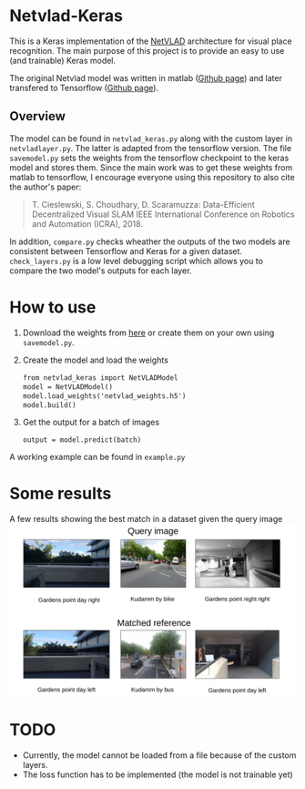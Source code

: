 # Netvlad-Keras
This is a Keras implementation of the [NetVLAD](https://www.di.ens.fr/willow/research/netvlad/) architecture for visual place recognition. The main purpose of this project is to provide an easy to use (and trainable) Keras model.

The original Netvlad model was written in matlab ([Github page](https://github.com/Relja/netvlad)) and later transfered to Tensorflow ([Github page](https://github.com/uzh-rpg/netvlad_tf_open)).

## Overview
The model can be found in `netvlad_keras.py` along with the custom layer in `netvladlayer.py`. The latter is adapted from the tensorflow version. The file `savemodel.py` sets the weights from the tensorflow checkpoint to the keras model and stores them. Since the main work was to get these weights from matlab to tensorflow, I encourage everyone using this repository to also cite the author's paper:

>T. Cieslewski, S. Choudhary, D. Scaramuzza: Data-Efficient Decentralized Visual SLAM IEEE International Conference on Robotics and Automation (ICRA), 2018.

In addition, `compare.py` checks wheather the outputs of the two models are consistent between Tensorflow and Keras for a given dataset.
`check_layers.py` is a low level debugging script which allows you to compare the two model's outputs for each layer.

# How to use

1. Download the weights from [here](https://1drv.ms/u/s!AuunpfP7kocxkeElzct-xFlMnVM4cg?e=uOVgF4) or create them on your own using `savemodel.py`.

2. Create the model and load the weights
    ```
    from netvlad_keras import NetVLADModel
    model = NetVLADModel()
    model.load_weights('netvlad_weights.h5')
    model.build()
    ```
3. Get the output for a batch of images
    ```
    output = model.predict(batch)
    ```

A working example can be found in `example.py`

# Some results
A few results showing the best match in a dataset given the query image
![Picture not found](results.jpg)

# TODO
* Currently, the model cannot be loaded from a file because of the custom layers.
* The loss function has to be implemented (the model is not trainable yet)


